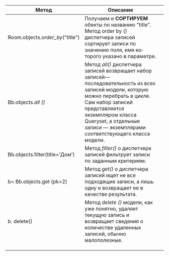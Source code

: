 | Метод                            | Описание                                                     |      |
| -------------------------------- | ------------------------------------------------------------ | ---- |
| Room.objects.*order_by*("title") | Получаем и **СОРТИРУЕМ** обекты по названию "title". Метод order by () диспетчера записей сортирует записи по значению поля, имя ко­торого указано в параметре. |      |
| Bb.objects.*all ()*              | Метод *all()* диспетчера записей возвращает набор записей— последовательность из всех записей модели, которую можно перебрать в цикле. Сам набор записей представляется экземпляром класса Queryset, а отдельные записи — экземплярами соответствующего класса модели. |      |
| Bb.objects.filter(title=’Дом')   | Метод *filter()* о диспетчера записей фильтрует записи по заданным критериям. |      |
| b= Bb.objects.get (pk=2)         | Метод *get()* о диспетчера записей ищет не все подходящие записи, а лишь одну и возвращает ее в качестве результата. |      |
| b. delete()                      | Метод *delete ()* модели, как уже понятно, удаляет текущую запись и возвращает сведения о количестве удаленных записей, обычно малополезные. |      |
|                                  |                                                              |      |
|                                  |                                                              |      |
|                                  |                                                              |      |

